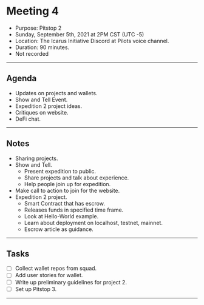 # Meeting 4

- Purpose: Pitstop 2
- Sunday, September 5th, 2021 at 2PM CST (UTC -5)
- Location: The Icarus Initiative Discord at Pilots voice channel.
- Duration: 90 minutes.
- Not recorded

---

## Agenda

- Updates on projects and wallets.
- Show and Tell Event.
- Expedition 2 project ideas.
- Critiques on website.
- DeFi chat.

---

## Notes

- Sharing projects.
- Show and Tell.
  - Present expedition to public.
  - Share projects and talk about experience.
  - Help people join up for expedition.
- Make call to action to join for the website.
- Expedition 2 project.
  - Smart Contract that has escrow.
  - Releases funds in specified time frame.
  - Look at Hello-World example.
  - Learn about deployment on localhost, testnet, mainnet.
  - Escrow article as guidance.

---

## Tasks

- [ ] Collect wallet repos from squad.
- [ ] Add user stories for wallet.
- [ ] Write up preliminary guidelines for project 2.
- [ ] Set up Pitstop 3.

---
